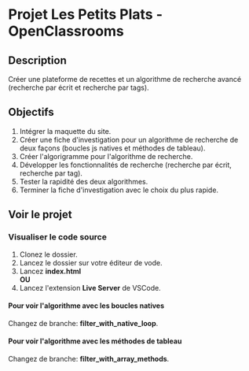 # Projet Les Petits Plats - OpenClassrooms
## Description
Créer une plateforme de recettes et un algorithme de recherche avancé (recherche par écrit et recherche par tags).

## Objectifs
1. Intégrer la maquette du site.
2. Créer une fiche d'investigation pour un algorithme de recherche de deux façons (boucles js natives et méthodes de tableau).
3. Créer l'algorigramme pour l'algorithme de recherche.
4. Développer les fonctionnalités de recherche (recherche par écrit, recherche par tag).
5. Tester la rapidité des deux algorithmes.
6. Terminer la fiche d'investigation avec le choix du plus rapide.

## Voir le projet

### Visualiser le code source
1. Clonez le dossier.
3. Lancez le dossier sur votre éditeur de vode.
4. Lancez __index.html__
<br/>__OU__<br/>
5. Lancez l'extension __Live Server__ de VSCode.

#### Pour voir l'algorithme avec les boucles natives
Changez de branche: __filter_with_native_loop__.

#### Pour voir l'algorithme avec les méthodes de tableau
Changez de branche: __filter_with_array_methods__.
